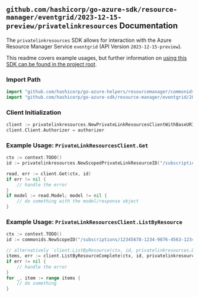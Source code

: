 
## `github.com/hashicorp/go-azure-sdk/resource-manager/eventgrid/2023-12-15-preview/privatelinkresources` Documentation

The `privatelinkresources` SDK allows for interaction with the Azure Resource Manager Service `eventgrid` (API Version `2023-12-15-preview`).

This readme covers example usages, but further information on [using this SDK can be found in the project root](https://github.com/hashicorp/go-azure-sdk/tree/main/docs).

### Import Path

```go
import "github.com/hashicorp/go-azure-helpers/resourcemanager/commonids"
import "github.com/hashicorp/go-azure-sdk/resource-manager/eventgrid/2023-12-15-preview/privatelinkresources"
```


### Client Initialization

```go
client := privatelinkresources.NewPrivateLinkResourcesClientWithBaseURI("https://management.azure.com")
client.Client.Authorizer = authorizer
```


### Example Usage: `PrivateLinkResourcesClient.Get`

```go
ctx := context.TODO()
id := privatelinkresources.NewScopedPrivateLinkResourceID("/subscriptions/12345678-1234-9876-4563-123456789012/resourceGroups/some-resource-group", "privateLinkResourceValue")

read, err := client.Get(ctx, id)
if err != nil {
	// handle the error
}
if model := read.Model; model != nil {
	// do something with the model/response object
}
```


### Example Usage: `PrivateLinkResourcesClient.ListByResource`

```go
ctx := context.TODO()
id := commonids.NewScopeID("/subscriptions/12345678-1234-9876-4563-123456789012/resourceGroups/some-resource-group")

// alternatively `client.ListByResource(ctx, id, privatelinkresources.DefaultListByResourceOperationOptions())` can be used to do batched pagination
items, err := client.ListByResourceComplete(ctx, id, privatelinkresources.DefaultListByResourceOperationOptions())
if err != nil {
	// handle the error
}
for _, item := range items {
	// do something
}
```
